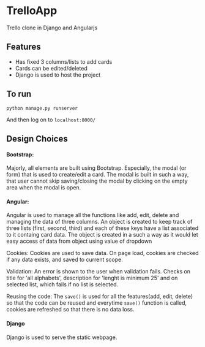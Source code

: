 # TrelloApp
Trello clone in Django and Angularjs

## Features
- Has fixed 3 columns/lists to add cards
- Cards can be edited/deleted
- Django is used to host the project

## To run
`python manage.py runserver`

And then log on to `localhost:8000/`

## Design Choices
#### Bootstrap: 
Majorly, all elements are built using Bootstrap. Especially, the modal (or form) that is used to create/edit a card. The modal is built in such a way, that user cannot skip saving/closing the modal by clicking on the empty area when the modal is open. 


#### Angular: 
Angular is used to manage all the functions like add, edit, delete and managing the data of three columns. An object is created to keep track of three lists (first, second, third) and each of these keys have a list associated to it containg card data.
The object is created in a such a way as it would let easy access of data from object using value of dropdown

Cookies: Cookies are used to save data. On page load, cookies are checked if any data exists, and saved to current scope. 

Validation: An error is shown to the user when validation fails. Checks on title for 'all alphabets', description for 'lenght is minimum 25' and on selected list, which fails if no list is selected.

Reusing the code:  The `save()` is used for all the features(add, edit, delete) so that the code can be reused and everytime `save()` function is called, cookies are refreshed so that there is no data loss.

#### Django
Django is used to serve the static webpage.
